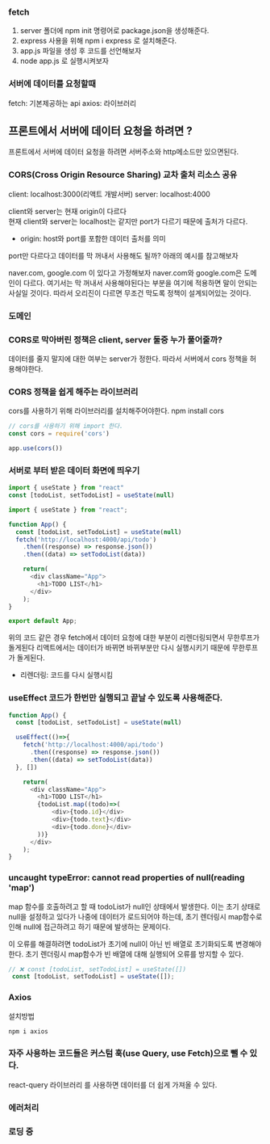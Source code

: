 ### fetch
1. server 폴더에 npm init 명령어로 package.json을 생성해준다.
2. express 사용을 위해 npm i express 로 설치해준다.
3. app.js 파일을 생성 후 코드를 선언해보자
4. node app.js 로 실행시켜보자

### 서버에 데이터를 요청할때
fetch: 기본제공하는 api
axios: 라이브러리

## 프론트에서 서버에 데이터 요청을 하려면 ?
프론트에서 서버에 데이터 요청을 하려면 서버주소와 http메소드만 있으면된다.

### CORS(Cross Origin Resource Sharing) 교차 출처 리소스 공유
client: localhost:3000(리액트 개발서버)
server: localhost:4000

client와 server는 현재 origin이 다르다  
현재 client와 server는 localhost는 같지만 port가 다르기 때문에 출처가 다르다.
* origin: host와 port를 포함한 데이터 출처를 의미

port만 다르다고 데이터를 막 꺼내서 사용해도 될까?
아래의 예시를 참고해보자

naver.com, google.com 이 있다고 가정해보자 naver.com와 google.com은 도메인이 다르다.
여기서는 막 꺼내서 사용해야된다는 부분을 여기에 적용하면 말이 안되는 사실일 것이다.
따라서 오리진이 다르면 무조건 막도록 정책이 설계되어있는 것이다.

### 도메인


### CORS로 막아버린 정책은 client, server 둘중 누가 풀어줄까?
데이터를 줄지 말지에 대한 여부는 server가 정한다.
따라서 서버에서 cors 정책을 허용해야한다.

### CORS 정책을 쉽게 해주는 라이브러리
cors를 사용하기 위해 라이브러리를 설치해주어야한다. npm install cors
```js
// cors를 사용하기 위해 import 한다.
const cors = require('cors')

app.use(cors())
```

### 서버로 부터 받은 데이터 화면에 띄우기
```js
import { useState } from "react"
const [todoList, setTodoList] = useState(null)
```


```js
import { useState } from "react";

function App() {
  const [todoList, setTodoList] = useState(null)
  fetch('http://localhost:4000/api/todo')
    .then((response) => response.json())
    .then((data) => setTodoList(data))

    return(
      <div className="App">
        <h1>TODO LIST</h1>
      </div>
    );
}

export default App;

```
위의 코드 같은 경우 fetch에서 데이터 요청에 대한 부분이 리렌더링되면서 무한루프가 돌게된다
리액트에서는 데이터가 바뀌면 바뀌부분만 다시 실행시키기 때문에 무한루프가 돌게된다.
* 리렌더링: 코드를 다시 실행시킴


### useEffect 코드가 한번만 실행되고 끝날 수 있도록 사용해준다.
```js
function App() {
  const [todoList, setTodoList] = useState(null)

  useEffect(()=>{
    fetch('http://localhost:4000/api/todo')
      .then((response) => response.json())
      .then((data) => setTodoList(data))
  }, [])

    return(
      <div className="App">
        <h1>TODO LIST</h1>
        {todoList.map((todo)=>(
            <div>{todo.id}</div>
            <div>{todo.text}</div>
            <div>{todo.done}</div>
        ))}
      </div>
    );
}
```

### uncaught typeError: cannot read properties of null(reading 'map')
map 함수를 호출하려고 할 때 todoList가 null인 상태에서 발생한다.
이는 초기 상태로 null을 설정하고 있다가 나중에 데이터가 로드되어야 하는데, 초기 렌더링시 map함수로 인해
null에 접근하려고 하기 때문에 발생하는 문제이다.

이 오류를 해결하려면 todoList가 초기에 null이 아닌 빈 배열로 초기화되도록 변경해야한다.
초기 렌더링시 map함수가 빈 배열에 대해 실행되어 오류를 방지할 수 있다.

```js
// ❌ const [todoList, setTodoList] = useState([])
 const [todoList, setTodoList] = useState([]);
```

### Axios
설치방법
```sh
npm i axios 
```

### 자주 사용하는 코드들은 커스텀 훅(use Query, use Fetch)으로 뺄 수 있다.
react-query 라이브러리 를 사용하면 데이터를 더 쉽게 가져올 수 있다.

### 에러처리 

### 로딩 중

